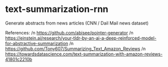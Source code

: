 # text-summarization-rnn

Generate abstracts from news articles (CNN / Dail Mail news dataset)

References:
/n https://github.com/abisee/pointer-generator
/n https://einstein.ai/research/your-tldr-by-an-ai-a-deep-reinforced-model-for-abstractive-summarization
/n https://github.com/Tony607/Summarizing_Text_Amazon_Reviews
/n https://towardsdatascience.com/text-summarization-with-amazon-reviews-41801c2210b
